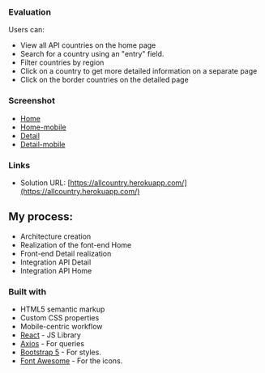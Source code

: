 ### Evaluation

Users can:

- View all API countries on the home page
- Search for a country using an "entry" field.
- Filter countries by region
- Click on a country to get more detailed information on a separate page
- Click on the border countries on the detailed page

### Screenshot

- [Home](screenshot/home.png)
- [Home-mobile](screenshot/home-mobile.png)
- [Detail](screenshot/Detail.png)
- [Detail-mobile](screenshot/Detail-mobile.png)

### Links

- Solution URL: [https://allcountry.herokuapp.com/](https://allcountry.herokuapp.com/)

## My process:

- Architecture creation
- Realization of the font-end Home
- Front-end Detail realization
- Integration API Detail
- Integration API Home

### Built with

- HTML5 semantic markup
- Custom CSS properties
- Mobile-centric workflow 
- [React](https://reactjs.org/) - JS Library
- [Axios](https://axios-http.com/docs/intro) - For queries
- [Bootstrap 5](https://getbootstrap.com/docs/5.0/getting-started/introduction/) - For styles.
- [Font Awesome](https://fontawesome.com) - For the icons.
